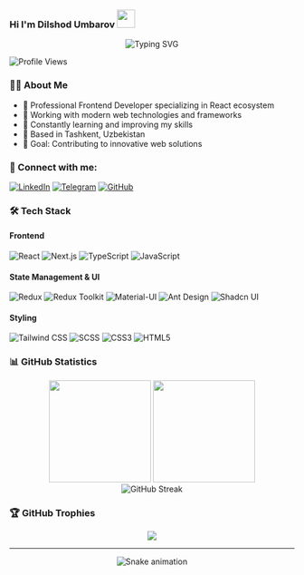 ### Hi I'm Dilshod Umbarov <img src="https://media.giphy.com/media/w1OBpBd7kJqHrJnJ13/giphy.gif" width="32px" />

<div align="center">
  <img src="https://readme-typing-svg.herokuapp.com?font=Fira+Code&size=25&duration=3000&pause=1000&color=2F81F7&width=435&lines=Frontend+Developer;React+Expert;Next.js+Developer" alt="Typing SVG" />
</div>

![Profile Views](https://komarev.com/ghpvc/?username=dilshod7711&color=2F81F7)

### 👨‍💻 About Me

- 🚀 Professional Frontend Developer specializing in React ecosystem
- 💼 Working with modern web technologies and frameworks
- 🌱 Constantly learning and improving my skills
- 📍 Based in Tashkent, Uzbekistan
- 🎯 Goal: Contributing to innovative web solutions

### 🤝 Connect with me:

[![LinkedIn](https://img.shields.io/badge/LinkedIn-0077B5?style=for-the-badge&logo=linkedin&logoColor=white)](https://www.linkedin.com/in/dilshod0711)
[![Telegram](https://img.shields.io/badge/Telegram-2CA5E0?style=for-the-badge&logo=telegram&logoColor=white)](https://t.me/umbarovff)
[![GitHub](https://img.shields.io/badge/GitHub-100000?style=for-the-badge&logo=github&logoColor=white)](https://github.com/dilshod7711)

### 🛠 Tech Stack

#### Frontend
![React](https://img.shields.io/badge/React-20232A?style=for-the-badge&logo=react&logoColor=61DAFB)
![Next.js](https://img.shields.io/badge/Next.js-000000?style=for-the-badge&logo=next.js&logoColor=white)
![TypeScript](https://img.shields.io/badge/TypeScript-007ACC?style=for-the-badge&logo=typescript&logoColor=white)
![JavaScript](https://img.shields.io/badge/JavaScript-F7DF1E?style=for-the-badge&logo=javascript&logoColor=black)

#### State Management & UI
![Redux](https://img.shields.io/badge/Redux-593D88?style=for-the-badge&logo=redux&logoColor=white)
![Redux Toolkit](https://img.shields.io/badge/Redux_Toolkit-593D88?style=for-the-badge&logo=redux&logoColor=white)
![Material-UI](https://img.shields.io/badge/Material--UI-0081CB?style=for-the-badge&logo=material-ui&logoColor=white)
![Ant Design](https://img.shields.io/badge/Ant_Design-0170FE?style=for-the-badge&logo=ant-design&logoColor=white)
![Shadcn UI](https://img.shields.io/badge/Shadcn_UI-000000?style=for-the-badge&logo=shadcnui&logoColor=white)

#### Styling
![Tailwind CSS](https://img.shields.io/badge/Tailwind_CSS-38B2AC?style=for-the-badge&logo=tailwind-css&logoColor=white)
![SCSS](https://img.shields.io/badge/SCSS-CC6699?style=for-the-badge&logo=sass&logoColor=white)
![CSS3](https://img.shields.io/badge/CSS3-1572B6?style=for-the-badge&logo=css3&logoColor=white)
![HTML5](https://img.shields.io/badge/HTML5-E34F26?style=for-the-badge&logo=html5&logoColor=white)

### 📊 GitHub Statistics

<div align="center">
  <img height="180em" src="https://github-readme-stats.vercel.app/api?username=dilshod7711&show_icons=true&theme=tokyonight&include_all_commits=true&count_private=true"/>
  <img height="180em" src="https://github-readme-stats.vercel.app/api/top-langs/?username=dilshod7711&layout=compact&langs_count=8&theme=tokyonight"/>
</div>

<div align="center">
  <img src="https://github-readme-streak-stats.herokuapp.com/?user=dilshod7711&theme=tokyonight" alt="GitHub Streak"/>
</div>

### 🏆 GitHub Trophies
<div align="center">
  <img src="https://github-profile-trophy.vercel.app/?username=dilshod7711&theme=darkhub&no-frame=true&margin-w=15"/>
</div>

---
<div align="center">
  <img src="https://raw.githubusercontent.com/dilshod7711/dilshod7711/output/github-contribution-grid-snake-dark.svg" alt="Snake animation" />
</div>
